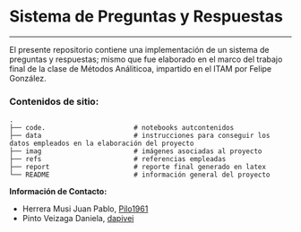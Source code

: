 <div alig='center'>

# Sistema de Preguntas y Respuestas

</div>

***

El presente repositorio contiene una implementación de un sistema de preguntas y respuestas; mismo que fue elaborado en el marco del trabajo final de la clase de Métodos Análiticoa, impartido en el ITAM por Felipe González. 


### Contenidos de sitio:


    .
    ├── code.                      # notebooks autcontenidos
    ├── data                       # instrucciones para conseguir los datos empleados en la elaboración del proyecto
    ├── imag                       # imágenes asociadas al proyecto
    ├── refs                       # referencias empleadas
    ├── report                     # reporte final generado en latex
    └── README                     # información general del proyecto


**Información de Contacto:**

- Herrera Musi Juan Pablo, [Pilo1961](https://github.com/Pilo1961)
- Pinto Veizaga Daniela, [dapivei](https://github.com/dapivei)
